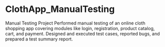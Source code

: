 # ClothApp_ManualTesting
Manual Testing Project Performed manual testing of an online cloth shopping app covering modules like login, registration, product catalog, cart, and payment. Designed and executed test cases, reported bugs, and prepared a test summary report. 
